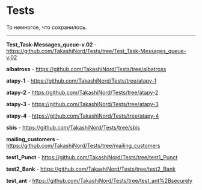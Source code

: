 # Tests

То немногое, что сохранилось. 

----------------------------------------------------------------------------

  **Test_Task-Messages_queue-v.02** -  https://github.com/TakashiNord/Tests/tree/Test_Task-Messages_queue-v.02
  
  **albatross** -  https://github.com/TakashiNord/Tests/tree/albatross
  
  **atapy-1** - https://github.com/TakashiNord/Tests/tree/atapy-1

  **atapy-2** -  https://github.com/TakashiNord/Tests/tree/atapy-2

  **atapy-3** -  https://github.com/TakashiNord/Tests/tree/atapy-3

  **atapy-4** -  https://github.com/TakashiNord/Tests/tree/atapy-4

  **sbis** -  https://github.com/TakashiNord/Tests/tree/sbis

  **mailing_customers** -  https://github.com/TakashiNord/Tests/tree/mailing_customers

  **test1_Punct** - https://github.com/TakashiNord/Tests/tree/test1_Punct

  **test2_Bank** - https://github.com/TakashiNord/Tests/tree/test2_Bank

  **test_ant** - https://github.com/TakashiNord/Tests/tree/test_ant%2Bsecurely
 
